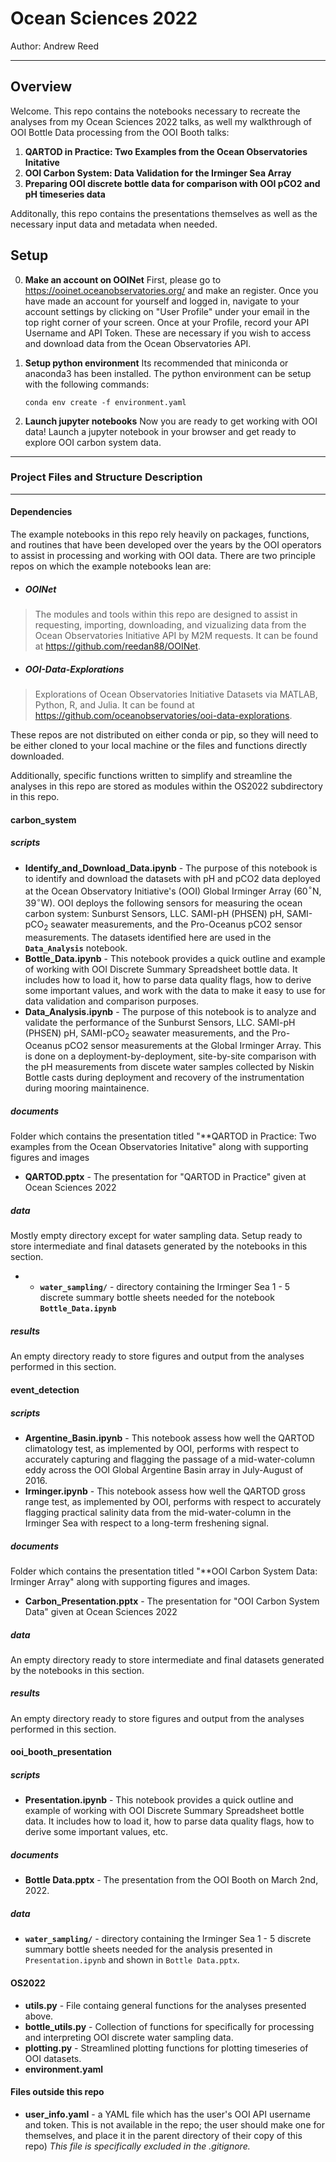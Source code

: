 # Ocean Sciences 2022
Author: Andrew Reed

---
## Overview
Welcome. This repo contains the notebooks necessary to recreate the analyses from my Ocean Sciences 2022 talks, as well my walkthrough of OOI Bottle Data processing from the OOI Booth talks:
1. **QARTOD in Practice: Two Examples from the Ocean Observatories Initative**
2. **OOI Carbon System: Data Validation for the Irminger Sea Array**
3. **Preparing OOI discrete bottle data for comparison with OOI pCO2 and pH timeseries data**

Additonally, this repo contains the presentations themselves as well as the necessary input data and metadata when needed.

## Setup

0. **Make an account on OOINet**
First, please go to https://ooinet.oceanobservatories.org/ and make an register. Once you have made an account for yourself and logged in, navigate to your account settings by clicking on "User Profile" under your email in the top right corner of your screen. Once at your Profile, record your API Username and API Token. These are necessary if you wish to access and download data from the Ocean Observatories API.

1. **Setup python environment**
Its recommended that miniconda or anaconda3 has been installed. The python environment can be setup with the following commands:

    ```
    conda env create -f environment.yaml
    ```

2. **Launch jupyter notebooks**
Now you are ready to get working with OOI data! Launch a jupyter notebook in your browser and get ready to explore OOI carbon system data.

---
### Project Files and Structure Description
---
#### Dependencies
The example notebooks in this repo rely heavily on packages, functions, and routines that have been developed over the years by the OOI operators to assist in processing and working with OOI data. There are two principle repos on which the example notebooks lean are:

* ##### OOINet
> The modules and tools within this repo are designed to assist in requesting, importing, downloading, and vizualizing data from the Ocean Observatories Initiative API by M2M requests. It can be found at https://github.com/reedan88/OOINet.

* ##### OOI-Data-Explorations
> Explorations of Ocean Observatories Initiative Datasets via MATLAB, Python, R, and Julia. It can be found at https://github.com/oceanobservatories/ooi-data-explorations.

These repos are not distributed on either conda or pip, so they will need to be either cloned to your local machine or the files and functions directly downloaded.

Additionally, specific functions written to simplify and streamline the analyses in this repo are stored as modules within the OS2022 subdirectory in this repo.

#### carbon_system
##### scripts
* **Identify_and_Download_Data.ipynb** - The purpose of this notebook is to identify and download the datasets with pH and pCO2 data deployed at the Ocean Observatory Initiative's (OOI) Global Irminger Array (60$^{\circ}$N, 39$^{\circ}$W). OOI deploys the following sensors for measuring the ocean carbon system: Sunburst Sensors, LLC. SAMI-pH (PHSEN) pH, SAMI-pCO$_{2}$ seawater measurements, and the Pro-Oceanus pCO2 sensor measurements. The datasets identified here are used in the **```Data_Analysis```** notebook.
* **Bottle_Data.ipynb** - This notebook provides a quick outline and example of working with OOI Discrete Summary Spreadsheet bottle data. It includes how to load it, how to parse data quality flags, how to derive some important values, and work with the data to make it easy to use for data validation and comparison purposes.
* **Data_Analysis.ipynb** - The purpose of this notebook is to analyze and validate the performance of the Sunburst Sensors, LLC. SAMI-pH (PHSEN) pH, SAMI-pCO$_{2}$ seawater measurements, and the Pro-Oceanus pCO2 sensor measurements at the Global Irminger Array. This is done on a deployment-by-deployment, site-by-site comparison with the pH measurements from discete water samples collected by Niskin Bottle casts during deployment and recovery of the instrumentation during mooring maintainence.

##### documents
Folder which contains the presentation titled "**QARTOD in Practice: Two examples from the Ocean Observatories Initative" along with supporting figures and images
* **QARTOD.pptx** - The presentation for "QARTOD in Practice" given at Ocean Sciences 2022

##### data
Mostly empty directory except for water sampling data. Setup ready to store intermediate and final datasets generated by the notebooks in this section.
* * **```water_sampling/```** - directory containing the Irminger Sea 1 - 5 discrete summary bottle sheets needed for the notebook **```Bottle_Data.ipynb```**

##### results
An empty directory ready to store figures and output from the analyses performed in this section.

#### event_detection
##### scripts
* **Argentine_Basin.ipynb** - This notebook assess how well the QARTOD climatology test, as implemented by OOI, performs with respect to accurately capturing and flagging the passage of a mid-water-column eddy across the OOI Global Argentine Basin array in July-August of 2016.
* **Irminger.ipynb** - This notebook assess how well the QARTOD gross range test, as implemented by OOI, performs with respect to accurately flagging practical salinity data from the mid-water-column in the Irminger Sea with respect to a long-term freshening signal.

##### documents
Folder which contains the presentation titled "**OOI Carbon System Data: Irminger Array" along with supporting figures and images.
* **Carbon_Presentation.pptx** - The presentation for "OOI Carbon System Data" given at Ocean Sciences 2022


##### data
An empty directory ready to store intermediate and final datasets generated by the notebooks in this section.

##### results
An empty directory ready to store figures and output from the analyses performed in this section.

#### ooi_booth_presentation
##### scripts
* **Presentation.ipynb** - This notebook provides a quick outline and example of working with OOI Discrete Summary Spreadsheet bottle data. It includes how to load it, how to parse data quality flags, how to derive some important values, etc.

##### documents
* **Bottle Data.pptx** - The presentation from the OOI Booth on March 2nd, 2022.

##### data
* **```water_sampling/```** - directory containing the Irminger Sea 1 - 5 discrete summary bottle sheets needed for the analysis presented in ```Presentation.ipynb``` and shown in ```Bottle Data.pptx```.


#### OS2022
* **utils.py** - File containg general functions for the analyses presented above.
* **bottle_utils.py** - Collection of functions for specifically for processing and interpreting OOI discrete water sampling data.
* **plotting.py** - Streamlined plotting functions for plotting timeseries of OOI datasets.
* **environment.yaml**

#### Files outside this repo
* **user_info.yaml** - a YAML file which has the user's OOI API username and token. This is not available in the repo; the user should make one for themselves, and place it in the parent directory of their copy of this repo) _This file is specifically excluded in the .gitignore._
